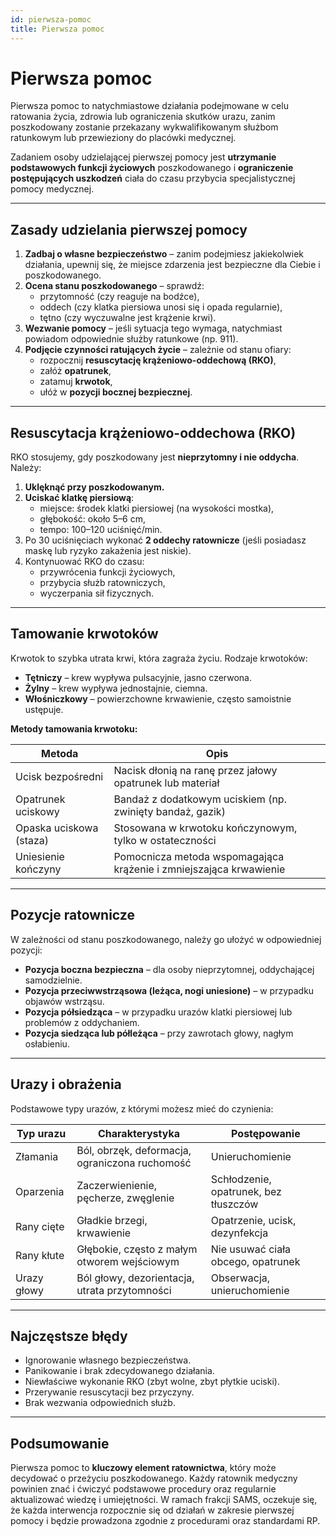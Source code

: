 ```yaml
---
id: pierwsza-pomoc
title: Pierwsza pomoc
---
```


# Pierwsza pomoc

Pierwsza pomoc to natychmiastowe działania podejmowane w celu ratowania życia, zdrowia lub ograniczenia skutków urazu, zanim poszkodowany zostanie przekazany wykwalifikowanym służbom ratunkowym lub przewieziony do placówki medycznej.

Zadaniem osoby udzielającej pierwszej pomocy jest **utrzymanie podstawowych funkcji życiowych** poszkodowanego i **ograniczenie postępujących uszkodzeń** ciała do czasu przybycia specjalistycznej pomocy medycznej.

---

## Zasady udzielania pierwszej pomocy

1. **Zadbaj o własne bezpieczeństwo** – zanim podejmiesz jakiekolwiek działania, upewnij się, że miejsce zdarzenia jest bezpieczne dla Ciebie i poszkodowanego.
2. **Ocena stanu poszkodowanego** – sprawdź:
   - przytomność (czy reaguje na bodźce),
   - oddech (czy klatka piersiowa unosi się i opada regularnie),
   - tętno (czy wyczuwalne jest krążenie krwi).
3. **Wezwanie pomocy** – jeśli sytuacja tego wymaga, natychmiast powiadom odpowiednie służby ratunkowe (np. 911).
4. **Podjęcie czynności ratujących życie** – zależnie od stanu ofiary:
   - rozpocznij **resuscytację krążeniowo-oddechową (RKO)**,
   - załóż **opatrunek**,
   - zatamuj **krwotok**,
   - ułóż w **pozycji bocznej bezpiecznej**.

---

## Resuscytacja krążeniowo-oddechowa (RKO)

RKO stosujemy, gdy poszkodowany jest **nieprzytomny i nie oddycha**. Należy:

1. **Uklęknąć przy poszkodowanym.**
2. **Uciskać klatkę piersiową**:
   - miejsce: środek klatki piersiowej (na wysokości mostka),
   - głębokość: około 5–6 cm,
   - tempo: 100–120 uciśnięć/min.
3. Po 30 uciśnięciach wykonać **2 oddechy ratownicze** (jeśli posiadasz maskę lub ryzyko zakażenia jest niskie).
4. Kontynuować RKO do czasu:
   - przywrócenia funkcji życiowych,
   - przybycia służb ratowniczych,
   - wyczerpania sił fizycznych.

---

## Tamowanie krwotoków

Krwotok to szybka utrata krwi, która zagraża życiu. Rodzaje krwotoków:

- **Tętniczy** – krew wypływa pulsacyjnie, jasno czerwona.
- **Żylny** – krew wypływa jednostajnie, ciemna.
- **Włośniczkowy** – powierzchowne krwawienie, często samoistnie ustępuje.

**Metody tamowania krwotoku:**

| Metoda                       | Opis                                                                 |
|-----------------------------|----------------------------------------------------------------------|
| Ucisk bezpośredni            | Nacisk dłonią na ranę przez jałowy opatrunek lub materiał           |
| Opatrunek uciskowy           | Bandaż z dodatkowym uciskiem (np. zwinięty bandaż, gazik)           |
| Opaska uciskowa (staza)      | Stosowana w krwotoku kończynowym, tylko w ostateczności             |
| Uniesienie kończyny          | Pomocnicza metoda wspomagająca krążenie i zmniejszająca krwawienie  |

---

## Pozycje ratownicze

W zależności od stanu poszkodowanego, należy go ułożyć w odpowiedniej pozycji:

- **Pozycja boczna bezpieczna** – dla osoby nieprzytomnej, oddychającej samodzielnie.
- **Pozycja przeciwwstrząsowa (leżąca, nogi uniesione)** – w przypadku objawów wstrząsu.
- **Pozycja półsiedząca** – w przypadku urazów klatki piersiowej lub problemów z oddychaniem.
- **Pozycja siedząca lub półleżąca** – przy zawrotach głowy, nagłym osłabieniu.

---

## Urazy i obrażenia

Podstawowe typy urazów, z którymi możesz mieć do czynienia:

| Typ urazu     | Charakterystyka                                   | Postępowanie                         |
|---------------|----------------------------------------------------|--------------------------------------|
| Złamania      | Ból, obrzęk, deformacja, ograniczona ruchomość     | Unieruchomienie                      |
| Oparzenia     | Zaczerwienienie, pęcherze, zwęglenie               | Schłodzenie, opatrunek, bez tłuszczów|
| Rany cięte    | Gładkie brzegi, krwawienie                         | Opatrzenie, ucisk, dezynfekcja       |
| Rany kłute    | Głębokie, często z małym otworem wejściowym        | Nie usuwać ciała obcego, opatrunek   |
| Urazy głowy   | Ból głowy, dezorientacja, utrata przytomności      | Obserwacja, unieruchomienie          |

---

## Najczęstsze błędy

- Ignorowanie własnego bezpieczeństwa.
- Panikowanie i brak zdecydowanego działania.
- Niewłaściwe wykonanie RKO (zbyt wolne, zbyt płytkie uciski).
- Przerywanie resuscytacji bez przyczyny.
- Brak wezwania odpowiednich służb.

---

## Podsumowanie

Pierwsza pomoc to **kluczowy element ratownictwa**, który może decydować o przeżyciu poszkodowanego. Każdy ratownik medyczny powinien znać i ćwiczyć podstawowe procedury oraz regularnie aktualizować wiedzę i umiejętności. W ramach frakcji SAMS, oczekuje się, że każda interwencja rozpocznie się od działań w zakresie pierwszej pomocy i będzie prowadzona zgodnie z procedurami oraz standardami RP.

